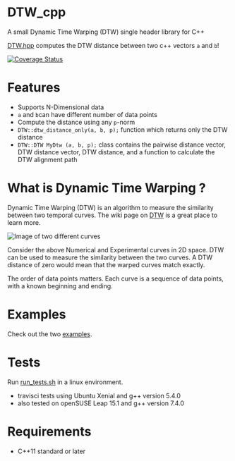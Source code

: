 # DTW_cpp
A small Dynamic Time Warping (DTW) single header library for C++

[DTW.hpp](https://github.com/cjekel/DTW_cpp/blob/master/include/DTW.hpp) computes the DTW distance between two c++ vectors ```a``` and ```b```! 

[![Coverage Status](https://coveralls.io/repos/github/phoenixtomax/DTW_cpp/badge.svg?branch=master)](https://coveralls.io/github/phoenixtomax/DTW_cpp?branch=master)

# Features

- Supports N-Dimensional data
- ```a``` and ```b```can have different number of data points
- Compute the distance using any ```p```-norm
- ```DTW::dtw_distance_only(a, b, p);``` function which returns only the DTW distance
- ```DTW::DTW MyDtw (a, b, p);``` class contains the pairwise distance vector, DTW distance vector, DTW distance, and a function to calculate the DTW alignment path

# What is Dynamic Time Warping ? 

Dynamic Time Warping (DTW) is an algorithm to measure the similarity between two temporal curves. The wiki page on [DTW](https://en.wikipedia.org/wiki/Dynamic_time_warping) is a great place to learn more.

![Image of two different curves](https://raw.githubusercontent.com/cjekel/similarity_measures/master/images/TwoCurves.png)

Consider the above Numerical and Experimental curves in 2D space. DTW can be used to measure the similarity between the two curves. A DTW distance of zero would mean that the warped curves match exactly.

The order of data points matters. Each curve is a sequence of data points, with a known beginning and ending.

# Examples

Check out the two [examples](https://github.com/cjekel/DTW_cpp/tree/master/examples).

# Tests

Run [run_tests.sh](https://github.com/cjekel/DTW_cpp/blob/master/run_tests.sh) in a linux environment. 
- travisci tests using Ubuntu Xenial and g++ version 5.4.0
- also tested on openSUSE Leap 15.1 and g++ version 7.4.0

# Requirements

- C++11 standard or later
